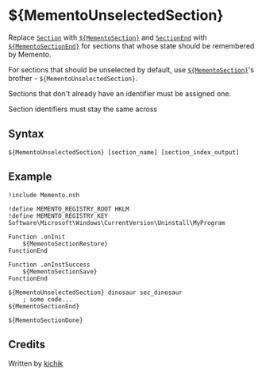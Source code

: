 # ${MementoUnselectedSection}

Replace [`Section`][1] with [`${MementoSection}`][2] and [`SectionEnd`][3] with [`${MementoSectionEnd}`][4]
for sections that whose state should be remembered by Memento.

For sections that should be unselected by default, use [`${MementoSection}`][2]'s
brother - `${MementoUnselectedSection}`.

Sections that don't already have an identifier must be assigned one.

Section identifiers must stay the same across 

## Syntax

    ${MementoUnselectedSection} [section_name] [section_index_output]

## Example

    !include Memento.nsh

    !define MEMENTO_REGISTRY_ROOT HKLM
    !define MEMENTO_REGISTRY_KEY Software\Microsoft\Windows\CurrentVersion\Uninstall\MyProgram

    Function .onInit
        ${MementoSectionRestore}
    FunctionEnd

    Function .onInstSuccess
        ${MementoSectionSave}
    FunctionEnd

    ${MementoUnselectedSection} dinosaur sec_dinosaur
        ; some code...
    ${MementoSectionEnd}

    ${MementoSectionDone}

## Credits

Written by [kichik][5]

[1]: ../../Reference/Section.md
[2]: MementoSection.md
[3]: ../../Reference/SectionEnd.md
[4]: MementoSectionEnd.md
[5]: http://nsis.sourceforge.net/User:Kichik